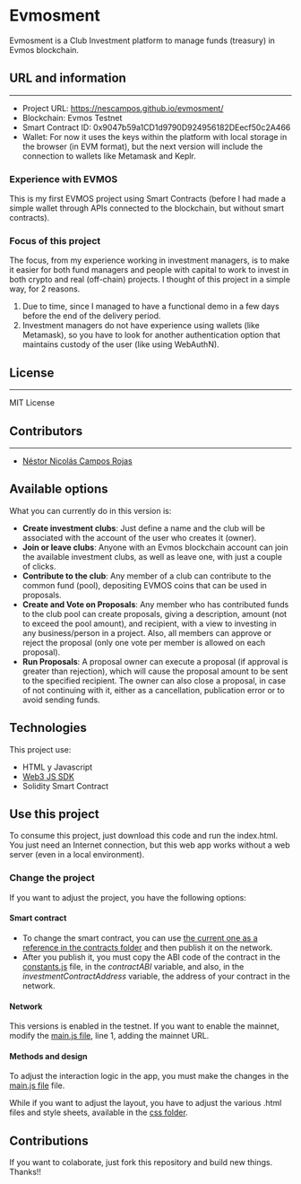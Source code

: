 # Evmosment
Evmosment is a Club Investment platform to manage funds (treasury) in Evmos blockchain.

## URL and information
----
- Project URL: https://nescampos.github.io/evmosment/
- Blockchain: Evmos Testnet
- Smart Contract ID: 0x9047b59a1CD1d9790D924956182DEecf50c2A466
- Wallet: For now it uses the keys within the platform with local storage in the browser (in EVM format), but the next version will include the connection to wallets like Metamask and Keplr.

### Experience with EVMOS
This is my first EVMOS project using Smart Contracts (before I had made a simple wallet through APIs connected to the blockchain, but without smart contracts).

### Focus of this project
The focus, from my experience working in investment managers, is to make it easier for both fund managers and people with capital to work to invest in both crypto and real (off-chain) projects.
I thought of this project in a simple way, for 2 reasons.
1. Due to time, since I managed to have a functional demo in a few days before the end of the delivery period.
2. Investment managers do not have experience using wallets (like Metamask), so you have to look for another authentication option that maintains custody of the user (like using WebAuthN).

## License
----
MIT License

## Contributors
----
- [Néstor Nicolás Campos Rojas](https://www.linkedin.com/in/nescampos/)

## Available options

What you can currently do in this version is:
- **Create investment clubs**: Just define a name and the club will be associated with the account of the user who creates it (owner).
- **Join or leave clubs**: Anyone with an Evmos blockchain account can join the available investment clubs, as well as leave one, with just a couple of clicks.
- **Contribute to the club**: Any member of a club can contribute to the common fund (pool), depositing EVMOS coins that can be used in proposals.
- **Create and Vote on Proposals**: Any member who has contributed funds to the club pool can create proposals, giving a description, amount (not to exceed the pool amount), and recipient, with a view to investing in any business/person in a project. Also, all members can approve or reject the proposal (only one vote per member is allowed on each proposal).
- **Run Proposals**: A proposal owner can execute a proposal (if approval is greater than rejection), which will cause the proposal amount to be sent to the specified recipient. The owner can also close a proposal, in case of not continuing with it, either as a cancellation, publication error or to avoid sending funds.

## Technologies
This project use:
- HTML y Javascript
- [Web3 JS SDK](https://web3js.readthedocs.io/en/v1.10.0/)
- Solidity Smart Contract

## Use this project

To consume this project, just download this code and run the index.html. 
You just need an Internet connection, but this web app works without a web server (even in a local environment).

### Change the project
If you want to adjust the project, you have the following options:

#### Smart contract
- To change the smart contract, you can use [the current one as a reference in the contracts folder](./contracts/InvestmentClub.sol) and then publish it on the network.
- After you publish it, you must copy the ABI code of the contract in the [constants.js](./js/constants.js) file, in the _contractABI_ variable, and also, in the _investmentContractAddress_ variable, the address of your contract in the network.

#### Network
This versions is enabled in the testnet. 
If you want to enable the mainnet, modify the [main.js file](./js/main.js), line 1, adding the mainnet URL.

#### Methods and design
To adjust the interaction logic in the app, you must make the changes in the [main.js file](./js/main.js) file.

While if you want to adjust the layout, you have to adjust the various .html files and style sheets, available in the [css folder](./css).

## Contributions

If you want to colaborate, just fork this repository and build new things. Thanks!!
